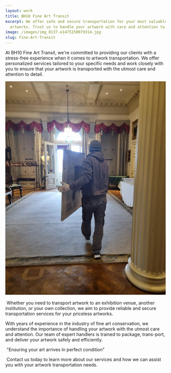 ```yaml
---
layout: work
title: BH10 Fine Art Transit
excerpt: We offer safe and secure transportation for your most valuable
  artworks. Trust us to handle your artwork with care and attention to detail.
image: /images/img_0137-e1475150079314.jpg
slug: Fine-Art-Transit
---
```

At BH10 Fine Art Transit, we're committed to providing our clients with a stress-free experience when it comes to artwork transportation. We offer personalized services tailored to your specific needs and work closely with you to ensure that your artwork is transported with the utmost care and attention to detail. 

![art-transit](/images/2023-03-09-at-1.43.16-pm.jpeg)

 Whether you need to transport artwork to an exhibition venue, another institution, or your own collection, we aim to provide reliable and secure transportation services for your priceless artworks. 

With years of experience in the industry of fine art conservation, we understand the importance of handling your artwork with the utmost care and attention. Our team of expert handlers is trained to package, trans-port, and deliver your artwork safely and efficiently. 

 "Ensuring your art arrives in perfect condition" 

 Contact us today to learn more about our services and how we can assist you with your artwork transportation needs.